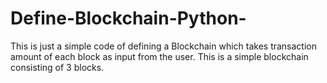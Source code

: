 # Define-Blockchain-Python-
This is just a simple code of defining a Blockchain which takes transaction amount of each block as input from the user.
This is a simple blockchain consisting of 3 blocks.

